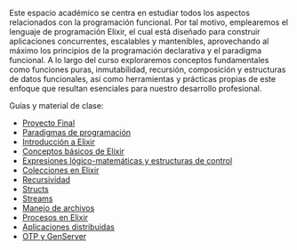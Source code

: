Este espacio académico se centra en estudiar todos los aspectos relacionados con la programación funcional. Por tal motivo, emplearemos el lenguaje de programación Elixir, el cual está diseñado para construir aplicaciones concurrentes, escalables y mantenibles, aprovechando al máximo los principios de la programación declarativa y el paradigma funcional. A lo largo del curso exploraremos conceptos fundamentales como funciones puras, inmutabilidad, recursión, composición y estructuras de datos funcionales, así como herramientas y prácticas propias de este enfoque que resultan esenciales para nuestro desarrollo profesional.

Guías y material de clase:

- [Proyecto Final](0.proyecto-final.md)
- [Paradigmas de programación](1.paradigmas-programacion.md)
- [Introducción a Elixir](2.introduccion-elixir.md)
- [Conceptos básicos de Elixir](3.conceptos-basicos-elixir.md)
- [Expresiones lógico-matemáticas y estructuras de control](4.expresiones-logico-matematicas.md)
- [Colecciones en Elixir](5.colecciones.md)
- [Recursividad](6.recursividad.md)
- [Structs](7.structs.md)
- [Streams](8.streams.md)
- [Manejo de archivos](9.archivos.md)
- [Procesos en Elixir](10.procesos.md)
- [Aplicaciones distribuidas](11.nodos-dist.md)
- [OTP y GenServer](12.otp.md)
